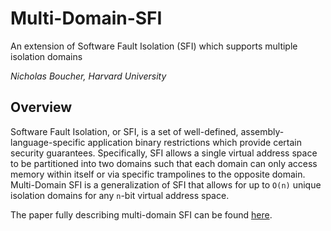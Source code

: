 # Multi-Domain-SFI
An extension of Software Fault Isolation (SFI) which supports multiple isolation domains

*Nicholas Boucher, Harvard University*

## Overview

Software Fault Isolation, or SFI, is a set of well-defined, assembly-language-specific application binary restrictions which provide certain security guarantees. Specifically, SFI allows a single virtual address space to be partitioned into two domains such that each domain can only access memory within itself or via specific trampolines to the opposite domain. Multi-Domain SFI is a generalization of SFI that allows for up to `O(n)` unique isolation domains for any `n`-bit virtual address space.

The paper fully describing multi-domain SFI can be found [here](paper/Multi%20Domain%20SFI.pdf).

